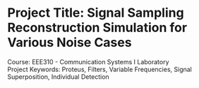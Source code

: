 # Project Title: Signal Sampling Reconstruction Simulation for Various Noise Cases
Course: EEE310 - Communication Systems I Laboratory \
Project Keywords: Proteus, Filters, Variable Frequencies, Signal Superposition, Individual Detection 

